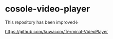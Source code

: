 # cosole-video-player

This repository has been improved↓

https://github.com/kuwacom/Terminal-VideoPlayer
